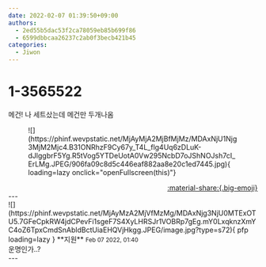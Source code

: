 ```yaml
---
date: 2022-02-07 01:39:50+09:00
authors:
  - 2ed55b5dac53f2ca78059eb85b699f86
  - 6599dbbcaa26237c2ab0f3becb421b45
categories:
  - Jiwon
---
```


# 1-3565522

<div class="post-container" markdown="1">
<div class="content-container md-sidebar__scrollwrap" markdown="1">

메건! 나 세트샀는데 메건만 두개나옴
<figure markdown="1">
![](https://phinf.wevpstatic.net/MjAyMjA2MjBfMjMz/MDAxNjU1Njg3MjM2Mjc4.B31ONRhzF9Cy67y_T4L_flg4Uq6zDLuK-dJlggbrF5Yg.R5tVog5YTDeUotA0Vw295NcbD7oJShNOJsh7cI_ErLMg.JPEG/906fa09c8d5c446eaf882aa8e20c1ed7445.jpg){ loading=lazy onclick="openFullscreen(this)"}
</figure>


</div>
</div>

<div style="text-align: right;" markdown="1">
<a href="https://weverse.io/fromis9/fanpost/1-3565522" style="text-align: right;">:material-share:{.big-emoji}</a>
</div>
---

<div class="comments-container md-sidebar__scrollwrap" markdown="1">
<div class="comment" markdown="1">
<div class='id-container' markdown="1">
![](https://phinf.wevpstatic.net/MjAyMzA2MjVfMzMg/MDAxNjg3NjU0MTExOTU5.7GFeCpkRW4jdCPevFi1sgeF7S4XyLHRSJr1VOBRp7gEg.mY0LxqknzXmYC4oZ6TpxCmdSnAbldBctUiaEHQVjHkgg.JPEG/image.jpg?type=s72){ pfp loading=lazy }
**<span class="artist">지원</span>** <small>Feb 07 2022, 01:40</small><br>
</div>
<div class='comment-body' markdown="1">
운명인가..?
</div>
</div>
</div>
---
